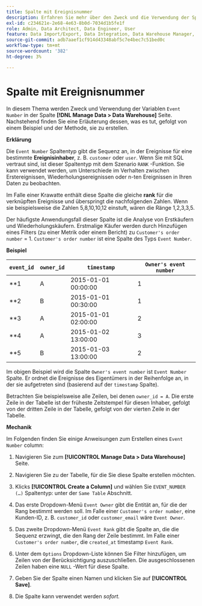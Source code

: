 ```yaml
---
title: Spalte mit Ereignisnummer
description: Erfahren Sie mehr über den Zweck und die Verwendung der Spalte Ereignisnummer berechnet .
exl-id: c234621e-2e68-4e63-8b0d-7034d1b5fe1f
role: Admin, Data Architect, Data Engineer, User
feature: Data Import/Export, Data Integration, Data Warehouse Manager, Commerce Tables
source-git-commit: adb7aaef1cf914d43348abf5c7e4bec7c51bed0c
workflow-type: tm+mt
source-wordcount: '382'
ht-degree: 3%

---
```


# Spalte mit Ereignisnummer

In diesem Thema werden Zweck und Verwendung der Variablen `Event Number` in der Spalte **[!DNL Manage Data > Data Warehouse]** Seite. Nachstehend finden Sie eine Erläuterung dessen, was es tut, gefolgt von einem Beispiel und der Methode, sie zu erstellen.

**Erklärung**

Die `Event Number` Spaltentyp gibt die Sequenz an, in der Ereignisse für eine bestimmte **Ereignisinhaber**, z. B. `customer` oder `user`. Wenn Sie mit SQL vertraut sind, ist dieser Spaltentyp mit dem Szenario `RANK` -Funktion. Sie kann verwendet werden, um Unterschiede im Verhalten zwischen Erstereignissen, Wiederholungsereignissen oder n-ten Ereignissen in Ihren Daten zu beobachten.

Im Falle einer Krawatte enthält diese Spalte die gleiche **rank** für die verknüpften Ereignisse und überspringt die nachfolgenden Zahlen. Wenn sie beispielsweise die Zahlen 5,8,10,10,12 einstuft, wären die Ränge 1,2,3,3,5.

Der häufigste Anwendungsfall dieser Spalte ist die Analyse von Erstkäufern und Wiederholungskäufern. Erstmalige Käufer werden durch Hinzufügen eines Filters (zu einer Metrik oder einem Bericht) zu `Customer's order number` = 1. `Customer's order number` ist eine Spalte des Typs `Event Number`.

**Beispiel**

| **`event_id`** | **`owner_id`** | **`timestamp`** | **`Owner's event number`** |
|--- |--- |--- |--- |
| **1 | A | 2015-01-01 00:00:00 | 1 |
| **2 | B | 2015-01-01 00:30:00 | 1 |
| **3 | A | 2015-01-01 02:00:00 | 2 |
| **4 | A | 2015-01-02 13:00:00 | 3 |
| **5 | B | 2015-01-03 13:00:00 | 2 |

Im obigen Beispiel wird die Spalte `Owner's event number` ist `Event Number` Spalte. Er ordnet die Ereignisse des Eigentümers in der Reihenfolge an, in der sie aufgetreten sind (basierend auf der `timestamp` Spalte).

Betrachten Sie beispielsweise alle Zeilen, bei denen `owner_id = A`. Die erste Zeile in der Tabelle ist der früheste Zeitstempel für diesen Inhaber, gefolgt von der dritten Zeile in der Tabelle, gefolgt von der vierten Zeile in der Tabelle.

**Mechanik**

Im Folgenden finden Sie einige Anweisungen zum Erstellen eines `Event Number` column:

1. Navigieren Sie zum **[!UICONTROL Manage Data > Data Warehouse]** Seite.

1. Navigieren Sie zu der Tabelle, für die Sie diese Spalte erstellen möchten.

1. Klicks **[!UICONTROL Create a Column]** und wählen Sie `EVENT_NUMBER (…)` Spaltentyp: unter der `Same Table` Abschnitt.

1. Das erste Dropdown-Menü `Event Owner` gibt die Entität an, für die der Rang bestimmt werden soll. Im Falle einer `Customer's order number`, eine Kunden-ID, z. B. `customer_id` oder `customer_email` wäre `Event Owner`.

1. Das zweite Dropdown-Menü `Event Rank` gibt die Spalte an, die die Sequenz erzwingt, die den Rang der Zeile bestimmt. Im Falle einer `Customer's order number`, die `created_at` timestamp `Event Rank`.

1. Unter dem `Options` Dropdown-Liste können Sie Filter hinzufügen, um Zeilen von der Berücksichtigung auszuschließen. Die ausgeschlossenen Zeilen haben eine `NULL` -Wert für diese Spalte.

1. Geben Sie der Spalte einen Namen und klicken Sie auf **[!UICONTROL Save]**.

1. Die Spalte kann verwendet werden _sofort._
